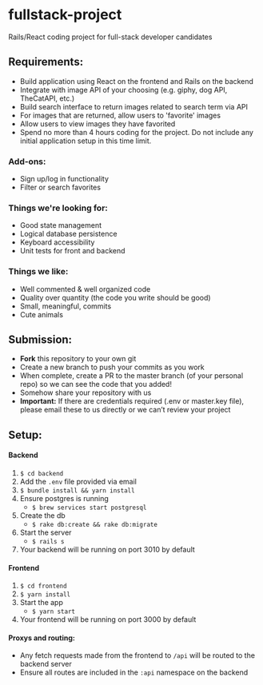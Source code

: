 # fullstack-project
Rails/React coding project for full-stack developer candidates

## Requirements:
- Build application using React on the frontend and Rails on the backend
- Integrate with image API of your choosing (e.g. giphy, dog API, TheCatAPI, etc.)
- Build search interface to return images related to search term via API
- For images that are returned, allow users to 'favorite' images
- Allow users to view images they have favorited
- Spend no more than 4 hours coding for the project. Do not include any initial application setup in this time limit.

### Add-ons:
- Sign up/log in functionality
- Filter or search favorites

### Things we're looking for:
- Good state management
- Logical database persistence
- Keyboard accessibility
- Unit tests for front and backend

### Things we like:
- Well commented & well organized code
- Quality over quantity (the code you write should be good) 
- Small, meaningful, commits
- Cute animals

## Submission:
- __Fork__ this repository to your own git
- Create a new branch to push your commits as you work
- When complete, create a PR to the master branch (of your personal repo) so we can see the code that you added!
- Somehow share your repository with us
- __Important:__ If there are credentials required (.env or master.key file), please email these to us directly or we can’t review your project

## Setup:

#### Backend
1. `$ cd backend`
2.  Add the `.env` file provided via email
3.  `$ bundle install && yarn install`
4.  Ensure postgres is running
    - `$ brew services start postgresql`
5.  Create the db
    - `$ rake db:create && rake db:migrate`
6.  Start the server
    - `$ rails s`
7. Your backend will be running on port 3010 by default

#### Frontend
1. `$ cd frontend`
2.  `$ yarn install`
3.  Start the app
    - `$ yarn start`
4. Your frontend will be running on port 3000 by default

#### Proxys and routing:
- Any fetch requests made from the frontend to `/api` will be routed to the backend server
- Ensure all routes are included in the `:api` namespace on the backend
